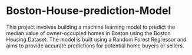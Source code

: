# Boston-House-prediction-Model
This project involves building a machine learning model to predict the median value of owner-occupied homes in Boston using the Boston Housing Dataset. The model is built using a Random Forest Regressor and aims to provide accurate predictions for potential home buyers or sellers.
